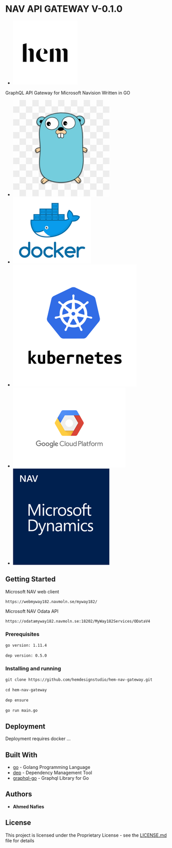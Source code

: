 # NAV API GATEWAY V-0.1.0

* ![alt Hem Design Studio](./res/hem.png)

GraphQL API Gateway for Microsoft Navision Written in GO

* ![alt Golang](./res/go.png)
* ![alt Docker](./res/docker.png)
* ![alt Kubernetes](./res/kubernetes.png)
* ![alt Google Cloud](./res/googlecloud.png)
* ![alt Microsoft Navision](./res/nav.png)

## Getting Started
Microsoft NAV web client
```
https://webmyway182.navmoln.se/myway182/
```

Microsoft NAV Odata API

```
https://odatamyway182.navmoln.se:18202/MyWay182Services/ODataV4
```

### Prerequisites


```
go version: 1.11.4

dep version: 0.5.0
```

### Installing and running

```
git clone https://github.com/hemdesignstudio/hem-nav-gateway.git

cd hem-nav-gateway

dep ensure

go run main.go
```

## Deployment

Deployment requires docker ...

## Built With

* [go](https://golang.org/) - Golang Programming Language
* [dep](https://github.com/golang/dep) - Dependency Management Tool
* [graphql-go](https://github.com/graphql-go/graphql) - Graphql Library for Go




## Authors

* **Ahmed Nafies** 
## License

This project is licensed under the Proprietary License - see the [LICENSE.md](LICENSE.md) file for details
